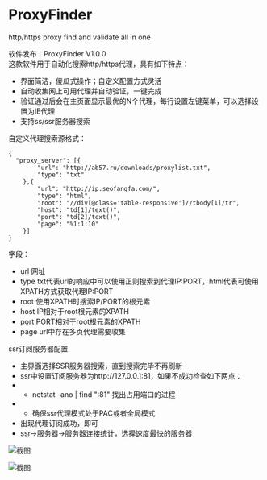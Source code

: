 # ProxyFinder
http/https proxy find and validate all in one

软件发布：ProxyFinder V1.0.0  
这款软件用于自动化搜索http/https代理，具有如下特点：  
* 界面简洁，傻瓜式操作；自定义配置方式灵活
* 自动收集网上可用代理并自动验证，一键完成
* 验证通过后会在主页面显示最优的N个代理，每行设置左键菜单，可以选择设置为IE代理
* 支持ss/ssr服务器搜索

自定义代理搜索源格式：
```
{
  "proxy_server": [{
		"url": "http://ab57.ru/downloads/proxylist.txt",
		"type": "txt"
	},{
		"url": "http://ip.seofangfa.com/",
		"type": "html",
		"root": "//div[@class='table-responsive']//tbody[1]/tr",
		"host": "td[1]/text()",
		"port": "td[2]/text()",
		"page": "%1:1:10"
	}]
}
```

字段：
* url 网址
* type txt代表url的响应中可以使用正则搜索到代理IP:PORT，html代表可使用XPATH方式获取代理IP:PORT
* root 使用XPATH时搜索IP/PORT的根元素
* host IP相对于root根元素的XPATH
* port PORT相对于root根元素的XPATH
* page url中存在多页代理需要收集

ssr订阅服务器配置
* 主界面选择SSR服务器搜索，直到搜索完毕不再刷新
* ssr中设置订阅服务器为http://127.0.0.1:81，如果不成功检查如下两点：
* * netstat -ano | find ":81" 找出占用端口的进程
* * 确保ssr代理模式处于PAC或者全局模式
* 出现代理订阅成功，即可
* ssr->服务器->服务器连接统计，选择速度最快的服务器


![截图](https://raw.githubusercontent.com/lichao890427/ProxyFinder/master/screenshot/proxyfinder_v1.1.png)

![截图](https://github.com/lichao890427/ProxyFinder/raw/master/screenshot/ssr.png)
